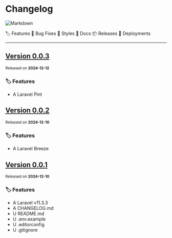 # Changelog

![Markdown](https://img.shields.io/badge/markdown-%23000000.svg?style=for-the-badge&logo=markdown&logoColor=white)

🏷️ Features 🐛 Bug Fixes 💄 Styles 📝 Docs 📦 Releases 🚀 Deployments

---

## [Version 0.0.3](https://github.com/houfei/microblog/tree/v0.0.3)

<sup>Released on **2024-12-12**</sup>

### 🏷️ Features

- A Laravel Pint

## [Version 0.0.2](https://github.com/houfei/microblog/tree/v0.0.2)

<sup>Released on **2024-12-10**</sup>

### 🏷️ Features

- A Laravel Breeze

## [Version 0.0.1](https://github.com/houfei/microblog/tree/v0.0.1)

<sup>Released on **2024-12-10**</sup>

### 🏷️ Features

- A Laravel v11.3.3
- A CHANGELOG.md
- U README.md
- U .env.example
- U .editorconfig
- U .gitignore
